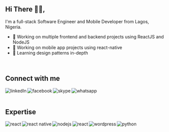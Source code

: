 ## Hi There 👋🏽, 

I'm a full-stack Software Engineer and Mobile Developer from Lagos, Nigeria.

- 🔭 Working on multiple frontend and backend projects using ReactJS and NodeJS
- 🔭 Working on mobile app projects using react-native
- 🌱 Learning design patterns in-depth
<br>

## Connect with me

[<img align="left" alt="linkedIn" src="https://img.shields.io/badge/linkedin-%230077B5.svg?&style=for-the-badge&logo=linkedin&logoColor=white" />](https://www.linkedin.com/in/dewalade/)
[<img align="left" alt="facebook" src="https://img.shields.io/badge/facebook-%231877F2.svg?&style=for-the-badge&logo=facebook&logoColor=white" />](https://www.facebook.com/dewa.onojobi)
[<img align="left" alt="skype" src="https://img.shields.io/badge/skype-%231BB0F2.svg?&style=for-the-badge&logo=skype&logoColor=white" />](https://join.skype.com/invite/O4qC5k4H4oqk)
[<img align="left" alt="whatsapp" src="https://img.shields.io/badge/whatsapp-%4AC959.svg?&style=for-the-badge&logo=whatsapp&logoColor=white" />](https://https://wa.link/xhh0dl)

<br>
<br>

## Expertise
<img align="left" alt="react" src="https://img.shields.io/badge/react%20-%2320232a.svg?&style=for-the-badge&logo=react&logoColor=%2361DAFB" />
<img align="left" alt="react native" src="https://img.shields.io/badge/react%20native%20-%2320232a.svg?&style=for-the-badge&logo=react&logoColor=%2361DAFB" />
<img align="left" alt="nodejs" src="https://img.shields.io/badge/node.js%20-%2343853D.svg?&style=for-the-badge&logo=node.js&logoColor=white" />
<img align="left" alt="react" src="https://img.shields.io/badge/Amazon%20AWS%20-%23232F3E.svg?&style=for-the-badge&logo=amazon-aws&logoColor=white" />
<img align="left" alt="wordpress" src="https://img.shields.io/badge/wordpress%20-%230070A0.svg?&style=for-the-badge&logo=wordpress&logoColor=white" />
<img align="left" alt="python" src="https://img.shields.io/badge/python%20-blue.svg?&style=for-the-badge&logo=python&logoColor=yellow" />


<!-- BLOG-POST-LIST:START -->

<!-- BLOG-POST-LIST:END -->
